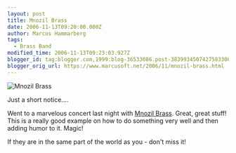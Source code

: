 ```yaml
---
layout: post
title: Mnozil Brass
date: 2006-11-13T09:20:00.000Z
author: Marcus Hammarberg
tags:
  - Brass Band
modified_time: 2006-11-13T09:23:03.927Z
blogger_id: tag:blogger.com,1999:blog-36533086.post-3839934507427583306
blogger_orig_url: https://www.marcusoft.net/2006/11/mnozil-brass.html
---
```


![Mnozil Brass](http://www.mnozilbrass.at/fileadmin/site_tpl/img/band.jpg)

Just a short notice....

Went to a marvelous concert last night with [Mnozil Brass](http://www.mnozilbrass.at/). Great, great stuff! This is a really good example on how to do something very well and then adding humor to it. Magic!

If they are in the same part of the world as you - don't miss it!
